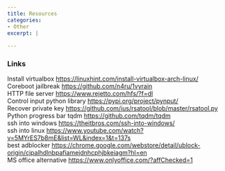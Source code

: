 ```yaml
---
title: Resources
categories:
- Other
excerpt: |
  
---
```


### Links
Install virtualbox <https://linuxhint.com/install-virtualbox-arch-linux/> <br>
Coreboot jailbreak <https://github.com/n4ru/1vyrain> <br>
HTTP file server <https://www.rejetto.com/hfs/?f=dl> <br>
Control input python library <https://pypi.org/project/pynput/> <br>
Recover private key <https://github.com/ius/rsatool/blob/master/rsatool.py> <br>
Python progress bar tqdm <https://github.com/tqdm/tqdm> <br>
ssh into windows <https://theitbros.com/ssh-into-windows/> <br>
ssh into linux <https://www.youtube.com/watch?v=5MYrES7b8mE&list=WL&index=1&t=137s> <br>
best adblocker <https://chrome.google.com/webstore/detail/ublock-origin/cjpalhdlnbpafiamejdnhcphjbkeiagm?hl=en> <br>
MS office alternative <https://www.onlyoffice.com/?affChecked=1> <br>
